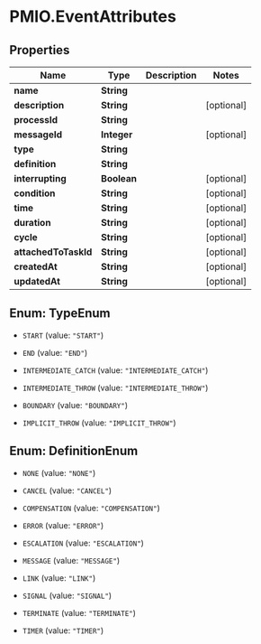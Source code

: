 # PMIO.EventAttributes

## Properties
Name | Type | Description | Notes
------------ | ------------- | ------------- | -------------
**name** | **String** |  | 
**description** | **String** |  | [optional] 
**processId** | **String** |  | 
**messageId** | **Integer** |  | [optional] 
**type** | **String** |  | 
**definition** | **String** |  | 
**interrupting** | **Boolean** |  | [optional] 
**condition** | **String** |  | [optional] 
**time** | **String** |  | [optional] 
**duration** | **String** |  | [optional] 
**cycle** | **String** |  | [optional] 
**attachedToTaskId** | **String** |  | [optional] 
**createdAt** | **String** |  | [optional] 
**updatedAt** | **String** |  | [optional] 


<a name="TypeEnum"></a>
## Enum: TypeEnum


* `START` (value: `"START"`)

* `END` (value: `"END"`)

* `INTERMEDIATE_CATCH` (value: `"INTERMEDIATE_CATCH"`)

* `INTERMEDIATE_THROW` (value: `"INTERMEDIATE_THROW"`)

* `BOUNDARY` (value: `"BOUNDARY"`)

* `IMPLICIT_THROW` (value: `"IMPLICIT_THROW"`)




<a name="DefinitionEnum"></a>
## Enum: DefinitionEnum


* `NONE` (value: `"NONE"`)

* `CANCEL` (value: `"CANCEL"`)

* `COMPENSATION` (value: `"COMPENSATION"`)

* `ERROR` (value: `"ERROR"`)

* `ESCALATION` (value: `"ESCALATION"`)

* `MESSAGE` (value: `"MESSAGE"`)

* `LINK` (value: `"LINK"`)

* `SIGNAL` (value: `"SIGNAL"`)

* `TERMINATE` (value: `"TERMINATE"`)

* `TIMER` (value: `"TIMER"`)




